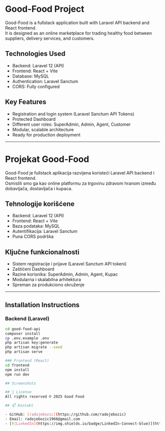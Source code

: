 # Good-Food Project

Good-Food is a fullstack application built with Laravel API backend and React frontend.  
It is designed as an online marketplace for trading healthy food between suppliers, delivery services, and customers.

## Technologies Used
- Backend: Laravel 12 (API)
- Frontend: React + Vite
- Database: MySQL
- Authentication: Laravel Sanctum
- CORS: Fully configured

## Key Features
- Registration and login system (Laravel Sanctum API Tokens)
- Protected Dashboard
- Different user roles: SuperAdmin, Admin, Agent, Customer
- Modular, scalable architecture
- Ready for production deployment

---

# Projekat Good-Food

Good-Food je fullstack aplikacija razvijena koristeći Laravel API backend i React frontend.  
Osmislili smo ga kao online platformu za trgovinu zdravom hranom između dobavljača, dostavljača i kupaca.

## Tehnologije korišćene
- Backend: Laravel 12 (API)
- Frontend: React + Vite
- Baza podataka: MySQL
- Autentifikacija: Laravel Sanctum
- Puna CORS podrška

## Ključne funkcionalnosti
- Sistem registracije i prijave (Laravel Sanctum API tokeni)
- Zaštićeni Dashboard
- Razine korisnika: SuperAdmin, Admin, Agent, Kupac
- Modularna i skalabilna arhitektura
- Spreman za produkciono okruženje

---

## Installation Instructions

### Backend (Laravel)
```bash
cd good-food-api
composer install
cp .env.example .env
php artisan key:generate
php artisan migrate --seed
php artisan serve

### Frontend (React)
cd frontend
npm install
npm run dev

## Screenshots

## 📜 License
All rights reserved © 2025 Good Food

## 📫 Kontakt

- GitHub: [radojebozic](https://github.com/radojebozic)
- Email: radojebozic1966@gmail.com
- [![LinkedIn](https://img.shields.io/badge/LinkedIn-Connect-blue)](https://www.linkedin.com/in/radoje-bo%C5%BEi%C4%87-9b199930b/?otpToken=MTMwNjFjZTUxMDJkY2RjNGI0MmIwZmViNDExYWUyYjI4ZmNiZDE0ODlkYTk4YjYzN2JjZTAxNmU0NjVlNWZmMmY2ZDdkMWU5NTFiN2VkZjc3MGY4Yzg4NDdiZWE3OWY3M2E1YzgwMWM5NDNlYjgyNjUzYTgzMDFlLDEsMQ%3D%3D&midSig=1vHS6khS8HXHI1&eid=lx0d3p-m9x48k8n-73&midToken=AQFpFw3oBk_kKg&trkEmail=eml-email_pymk_02-header-0-profile_glimmer-null-lx0d3p%7Em9x48k8n%7E73-null-null&trk=eml-email_pymk_02-header-0-profile_glimmer&originalSubdomain=rs) 


